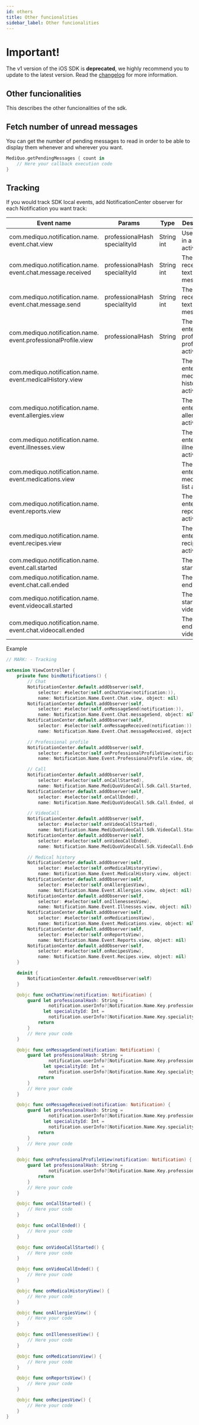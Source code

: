 ```yaml
---
id: others
title: Other funcionalities
sidebar_label: Other funcionalities
---
```

# Important!

The v1 version of the iOS SDK is **deprecated**, we highly recommend you to update to the latest version. Read the [changelog](/docs/sdk/ios/changelog) for more information.

## Other funcionalities

This describes the other funcionalities of the sdk.

## Fetch number of unread messages

You can get the number of pending messages to read in order to be able to display them whenever and wherever you want.

```swift
MediQuo.getPendingMessages { count in
    // Here your callback execution code
}
```

## Tracking
If you would track SDK local events, add NotificationCenter observer for each Notification you want track:

| **Event name**            | **Params**                                      | **Type**                    | **Description**                                   |
| --------------------------| ----------------------------------------------- | --------------------------- | ------------------------------------------------- |
| com.mediquo.notification.name.<br>event.chat.view                 | professionalHash <br> specialityId              | String <br> int             | User enter in a chat activity 				    |
| com.mediquo.notification.name.<br>event.chat.message.received     | professionalHash <br> specialityId | String <br> int | The user received a text message 				    |
| com.mediquo.notification.name.<br>event.chat.message.send         | professionalHash <br> specialityId | String <br> int | The sent received a text message 					|
| com.mediquo.notification.name.<br>event.professionalProfile.view | professionalHash                                | String                      | The user enter in a professional profile activity |
| com.mediquo.notification.name.<br>event.medicalHistory.view      |                                                 |                             | The user enter in the medical history activity    |
| com.mediquo.notification.name.<br>event.allergies.view            |    											  | 							| The user enter in the allergies list activity     |
| com.mediquo.notification.name.<br>event.illnesses.view            |												  |    							| The user enter in the illnesses list activity     |
| com.mediquo.notification.name.<br>event.medications.view          |												  | 						    | The user enter in the medications list activity   |
| com.mediquo.notification.name.<br>event.reports.view              |												  |								| The user enter in the reports list activity       |
| com.mediquo.notification.name.<br>event.recipes.view              |												  |       					    | The user enter in the recipes list activity       |
| com.mediquo.notification.name.<br>event.call.started              |												  |             		        | The user start a call 					        |
| com.mediquo.notification.name.<br>event.chat.call.ended                |												  |      					    | The user end a call  								|
| com.mediquo.notification.name.<br>event.videocall.started         |												  |      					    | The user start a videocall  						|
| com.mediquo.notification.name.<br>event.chat.videocall.ended           |                                                 |                             | The user end a videocall 						    |

Example
```swift
// MARK: - Tracking

extension ViewController {
    private func bindNotifications() {
        // Chat
        NotificationCenter.default.addObserver(self,
        	selector: #selector(self.onChatView(notification:)),
        	name: Notification.Name.Event.Chat.view, object: nil)
        NotificationCenter.default.addObserver(self,
        	selector: #selector(self.onMessageSend(notification:)),
			name: Notification.Name.Event.Chat.messageSend, object: nil)
        NotificationCenter.default.addObserver(self,
        	selector: #selector(self.onMessageReceived(notification:)),
        	name: Notification.Name.Event.Chat.messageReceived, object: nil)

        // Professional profile
        NotificationCenter.default.addObserver(self,
        	selector: #selector(self.onProfessionalProfileView(notification:)),
        	name: Notification.Name.Event.ProfessionalProfile.view, object: nil)

        // Call
        NotificationCenter.default.addObserver(self,
        	selector: #selector(self.onCallStarted),
        	name: Notification.Name.MediQuoVideoCall.Sdk.Call.Started, object: nil)
        NotificationCenter.default.addObserver(self,
        	selector: #selector(self.onCallEnded),
        	name: Notification.Name.MediQuoVideoCall.Sdk.Call.Ended, object: nil)

        // VideoCall
        NotificationCenter.default.addObserver(self,
        	selector: #selector(self.onVideoCallStarted),
        	name: Notification.Name.MediQuoVideoCall.Sdk.VideoCall.Started, object: nil)
        NotificationCenter.default.addObserver(self,
        	selector: #selector(self.onVideoCallEnded),
			name: Notification.Name.MediQuoVideoCall.Sdk.VideoCall.Ended, object: nil)

        // Medical history
        NotificationCenter.default.addObserver(self,
        	selector: #selector(self.onMedicalHistoryView),
			name: Notification.Name.Event.MedicalHistory.view, object: nil)
        NotificationCenter.default.addObserver(self,
        	selector: #selector(self.onAllergiesView),
        	name: Notification.Name.Event.Allergies.view, object: nil)
        NotificationCenter.default.addObserver(self,
        	selector: #selector(self.onIllenessesView),
        	name: Notification.Name.Event.Illnesses.view, object: nil)
        NotificationCenter.default.addObserver(self,
        	selector: #selector(self.onMedicationsView),
        	name: Notification.Name.Event.Medications.view, object: nil)
        NotificationCenter.default.addObserver(self,
        	selector: #selector(self.onReportsView),
        	name: Notification.Name.Event.Reports.view, object: nil)
        NotificationCenter.default.addObserver(self,
        	selector: #selector(self.onRecipesView),
        	name: Notification.Name.Event.Recipes.view, object: nil)
    }

    deinit {
        NotificationCenter.default.removeObserver(self)
    }

    @objc func onChatView(notification: Notification) {
        guard let professionalHash: String =
				notification.userInfo?[Notification.Name.Key.professionalHash] as? String,
              let specialityId: Int =
              	notification.userInfo?[Notification.Name.Key.specialityId] as? Int else {
            return
        }
        // Here your code
    }

    @objc func onMessageSend(notification: Notification) {
        guard let professionalHash: String =
				notification.userInfo?[Notification.Name.Key.professionalHash] as? String,
              let specialityId: Int =
              	notification.userInfo?[Notification.Name.Key.specialityId] as? Int else {
            return
        }
        // Here your code
    }

    @objc func onMessageReceived(notification: Notification) {
        guard let professionalHash: String =
				notification.userInfo?[Notification.Name.Key.professionalHash] as? String,
              let specialityId: Int =
              	notification.userInfo?[Notification.Name.Key.specialityId] as? Int else {
            return
        }
        // Here your code
    }

    @objc func onProfessionalProfileView(notification: Notification) {
        guard let professionalHash: String =
				notification.userInfo?[Notification.Name.Key.professionalHash] as? String {
            return
        }
        // Here your code
    }

    @objc func onCallStarted() {
        // Here your code
    }

    @objc func onCallEnded() {
        // Here your code
    }

    @objc func onVideoCallStarted() {
        // Here your code
    }

    @objc func onVideoCallEnded() {
        // Here your code
    }

    @objc func onMedicalHistoryView() {
        // Here your code
    }

    @objc func onAllergiesView() {
        // Here your code
    }

    @objc func onIllenessesView() {
        // Here your code
    }

    @objc func onMedicationsView() {
        // Here your code
    }

    @objc func onReportsView() {
        // Here your code
    }

    @objc func onRecipesView() {
        // Here your code
    }
}
```